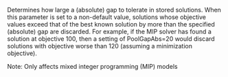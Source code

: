 Determines how large a (absolute) gap to tolerate in stored solutions. When this parameter is set to a non-default
value, solutions whose objective values exceed that of the best known solution by more than the specified (absolute) gap
are discarded. For example, if the MIP solver has found a solution at objective 100, then a setting of PoolGapAbs=20
would discard solutions with objective worse than 120 (assuming a minimization objective).

Note: Only affects mixed integer programming (MIP) models